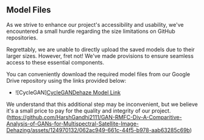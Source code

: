 ## Model Files
As we strive to enhance our project's accessibility and usability, we've encountered a small hurdle regarding the size limitations on GitHub repositories.

Regrettably, we are unable to directly upload the saved models due to their larger sizes. However, fret not! We've made provisions to ensure seamless access to these essential components.

You can conveniently download the required model files from our Google Drive repository using the links provided below:

- ![CycleGAN][CycleGANDehaze Model Link](https://drive.google.com/drive/folders/1WZu1nOX2c8fPHQsG4k7M6e0xP19E0gPn?usp=drive_link) 

We understand that this additional step may be inconvenient, but we believe it's a small price to pay for the quality and integrity of our project.
(https://github.com/HarshGandhi2111/GAN-RMFC-Div-A-Comparitive-Analysis-of-GANs-for-Multispectral-Satellite-Image-Dehazing/assets/124970132/062ac949-661c-44f5-b978-aab63285c69b)
